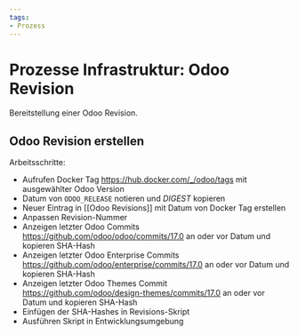 ```yaml
---
tags:
- Prozess
---
```

# Prozesse Infrastruktur: Odoo Revision
Bereitstellung einer Odoo Revision.
## Odoo Revision erstellen

Arbeitsschritte:
* Aufrufen Docker Tag <https://hub.docker.com/_/odoo/tags> mit ausgewählter Odoo Version
* Datum von `ODOO_RELEASE` notieren und *DIGEST* kopieren
* Neuer Eintrag in [[Odoo Revisions]] mit Datum von Docker Tag erstellen
* Anpassen Revision-Nummer
* Anzeigen letzter Odoo Commits <https://github.com/odoo/odoo/commits/17.0> an oder vor Datum und kopieren SHA-Hash
* Anzeigen letzter Odoo Enterprise Commits <https://github.com/odoo/enterprise/commits/17.0> an oder vor Datum und kopieren SHA-Hash
* Anzeigen letzter Odoo Themes Commit <https://github.com/odoo/design-themes/commits/17.0> an oder vor Datum und kopieren SHA-Hash
* Einfügen der SHA-Hashes in Revisions-Skript
* Ausführen Skript in Entwicklungsumgebung